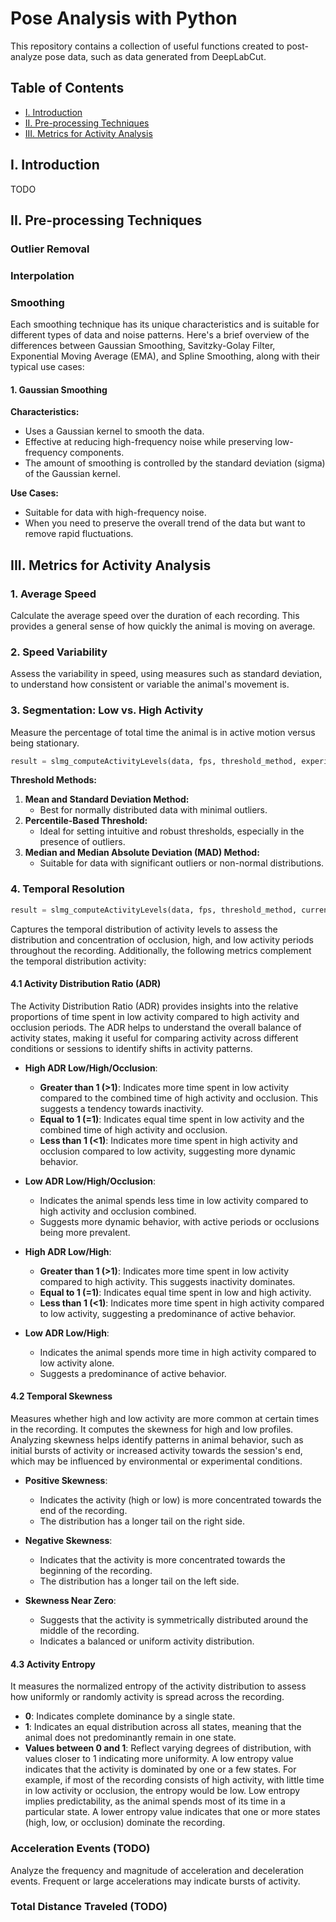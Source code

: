 # Pose Analysis with Python 

This repository contains a collection of useful functions created to post-analyze pose data, such as data generated from DeepLabCut.

## Table of Contents

- [I. Introduction](#introduction)
- [II. Pre-processing Techniques](#pre-processing-techniques)
- [III. Metrics for Activity Analysis](#metrics-for-activity-analysis)

<a id="introduction"></a>
## I. Introduction
TODO

<a id="pre-processing-techniques"></a>
## II. Pre-processing Techniques

### Outlier Removal

### Interpolation

### Smoothing 

Each smoothing technique has its unique characteristics and is suitable for different types of data and noise patterns. Here's a brief overview of the differences between Gaussian Smoothing, Savitzky-Golay Filter, Exponential Moving Average (EMA), and Spline Smoothing, along with their typical use cases:

#### 1. Gaussian Smoothing

**Characteristics:**

- Uses a Gaussian kernel to smooth the data.
- Effective at reducing high-frequency noise while preserving low-frequency components.
- The amount of smoothing is controlled by the standard deviation (sigma) of the Gaussian kernel.

**Use Cases:**

- Suitable for data with high-frequency noise.
- When you need to preserve the overall trend of the data but want to remove rapid fluctuations.

<a id="metrics-for-activity-analysis"></a>
## III. Metrics for Activity Analysis

### 1. Average Speed

Calculate the average speed over the duration of each recording. This provides a general sense of how quickly the animal is moving on average.

### 2. Speed Variability

Assess the variability in speed, using measures such as standard deviation, to understand how consistent or variable the animal's movement is.

### 3. Segmentation: Low vs. High Activity

Measure the percentage of total time the animal is in active motion versus being stationary. 

```python
result = slmg_computeActivityLevels(data, fps, threshold_method, experiment_info, plot=True)
```
**Threshold Methods:**

1. **Mean and Standard Deviation Method:**
   - Best for normally distributed data with minimal outliers.
2. **Percentile-Based Threshold:**
   - Ideal for setting intuitive and robust thresholds, especially in the presence of outliers.
3. **Median and Median Absolute Deviation (MAD) Method:**
   - Suitable for data with significant outliers or non-normal distributions.

### 4. Temporal Resolution

```python
result = slmg_computeActivityLevels(data, fps, threshold_method, current_experiment, plot=True)
```
Captures the temporal distribution of activity levels to assess the distribution and concentration of occlusion, high, and low activity periods throughout the recording. Additionally, the following metrics complement the temporal distribution activity:

#### 4.1 Activity Distribution Ratio (ADR)

The Activity Distribution Ratio (ADR) provides insights into the relative proportions of time spent in low activity compared to high activity and occlusion periods. The ADR helps to understand the overall balance of activity states, making it useful for comparing activity across different conditions or sessions to identify shifts in activity patterns.

- **High ADR Low/High/Occlusion**:
  - **Greater than 1 (>1)**: Indicates more time spent in low activity compared to the combined time of high activity and occlusion. This suggests a tendency towards inactivity.
  - **Equal to 1 (=1)**: Indicates equal time spent in low activity and the combined time of high activity and occlusion.
  - **Less than 1 (<1)**: Indicates more time spent in high activity and occlusion compared to low activity, suggesting more dynamic behavior.

- **Low ADR Low/High/Occlusion**:
  - Indicates the animal spends less time in low activity compared to high activity and occlusion combined.
  - Suggests more dynamic behavior, with active periods or occlusions being more prevalent.

- **High ADR Low/High**:
  - **Greater than 1 (>1)**: Indicates more time spent in low activity compared to high activity. This suggests inactivity dominates.
  - **Equal to 1 (=1)**: Indicates equal time spent in low and high activity.
  - **Less than 1 (<1)**: Indicates more time spent in high activity compared to low activity, suggesting a predominance of active behavior.

- **Low ADR Low/High**:
  - Indicates the animal spends more time in high activity compared to low activity alone.
  - Suggests a predominance of active behavior.

#### 4.2 Temporal Skewness

Measures whether high and low activity are more common at certain times in the recording. It computes the skewness for high and low profiles. Analyzing skewness helps identify patterns in animal behavior, such as initial bursts of activity or increased activity towards the session's end, which may be influenced by environmental or experimental conditions.

- **Positive Skewness**:
  - Indicates the activity (high or low) is more concentrated towards the end of the recording.
  - The distribution has a longer tail on the right side.

- **Negative Skewness**:
  - Indicates that the activity is more concentrated towards the beginning of the recording.
  - The distribution has a longer tail on the left side.

- **Skewness Near Zero**:
  - Suggests that the activity is symmetrically distributed around the middle of the recording.
  - Indicates a balanced or uniform activity distribution.

#### 4.3 Activity Entropy

It measures the normalized entropy of the activity distribution to assess how uniformly or randomly activity is spread across the recording. 

- **0**: Indicates complete dominance by a single state.
- **1**: Indicates an equal distribution across all states, meaning that the animal does not predominantly remain in one state.
- **Values between 0 and 1**: Reflect varying degrees of distribution, with values closer to 1 indicating more uniformity. A low entropy value indicates that the activity is dominated by one or a few states. For example, if most of the recording consists of high activity, with little time in low activity or occlusion, the entropy would be low. Low entropy implies predictability, as the animal spends most of its time in a particular state. A lower entropy value indicates that one or more states (high, low, or occlusion) dominate the recording.

### Acceleration Events (TODO)

Analyze the frequency and magnitude of acceleration and deceleration events. Frequent or large accelerations may indicate bursts of activity.

### Total Distance Traveled (TODO)




     
